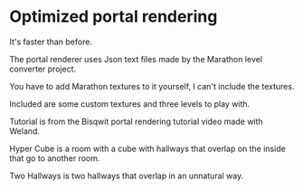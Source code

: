 # Optimized portal rendering

It's faster than before.

The portal renderer uses Json text files made by the Marathon level converter project.

You have to add Marathon textures to it yourself, I can't include the textures.

Included are some custom textures and three levels to play with.

Tutorial is from the Bisqwit portal rendering tutorial video made with Weland.

Hyper Cube is a room with a cube with hallways that overlap on the inside that go to another room.

Two Hallways is two hallways that overlap in an unnatural way. 
